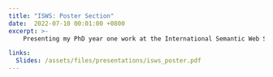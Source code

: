 ```yaml
---
title: "ISWS: Poster Section"
date:  2022-07-10 00:01:00 +0800
excerpt: >-
    Presenting my PhD year one work at the International Semantic Web Summer School (ISWS).

links:
  Slides: /assets/files/presentations/isws_poster.pdf
---
```

